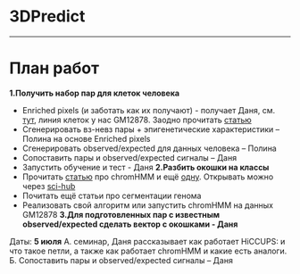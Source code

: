 # 3DPredict
------------
# План работ
**1.Получить набор пар для клеток человека**
- Enriched pixels   (и заботать как их получают) - получает Даня, см. [тут](https://github.com/theaidenlab/juicer/wiki/HiCCUPS "тут"), линия клеток у нас GM12878. Заодно прочитать [статью]([https://www.ncbi.nlm.nih.gov/pmc/articles/PMC5635824/ "статью")
- Сгенерировать вз-невз пары + эпигенетические характеристики – Полина на основе Enriched pixels
- Сгенерировать observed/expeсted для данных человека – Полина
- Сопоставить пары и observed/expeсted сигналы – Даня
- Запустить обучение и тест - Даня
**2.Разбить окошки на классы**
- Прочитать  [статью]([https://www.nature.com/articles/nmeth.1906 "статью") про chromHMM и ещё [одну](https://www.nature.com/articles/nprot.2017.124 "одну"). Открывать можно через [sci-hub](htp://sci-hub.tw/ "sci-hub")
- Почитать ещё статьи про сегментации генома
- Реализовать свой алгоритм или запустить chromHMM на данных GM12878
**3.Для подготовленных пар с известным observed/expeсted сделать вектор с окошками - Даня**

Даты:
**5 июля**
А. семинар, Даня рассказывает как работает HiCCUPS: и что такое петли, а также как
работает chromHMM и какие есть аналоги.
Б. Сопоставить пары и observed/expeсted сигналы – Даня
